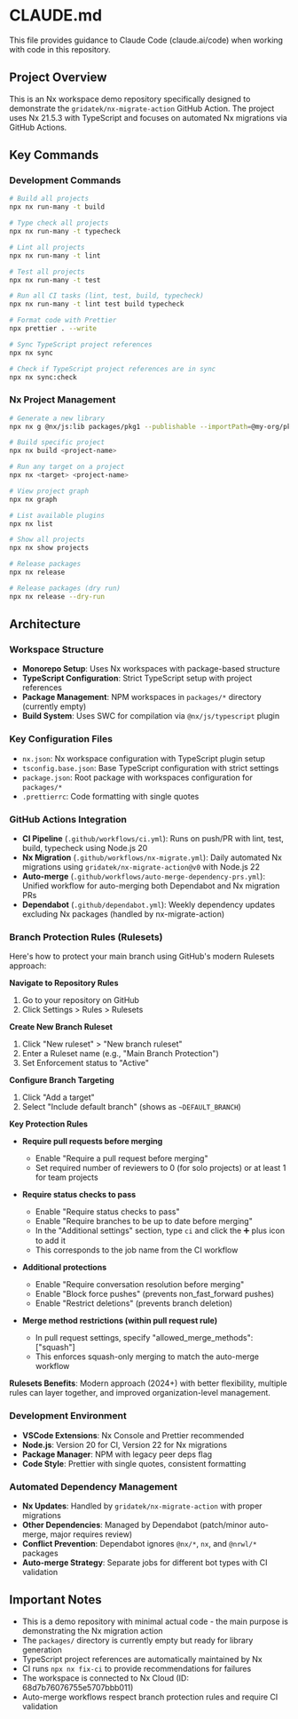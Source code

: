 # CLAUDE.md

This file provides guidance to Claude Code (claude.ai/code) when working with code in this repository.

## Project Overview

This is an Nx workspace demo repository specifically designed to demonstrate the `gridatek/nx-migrate-action` GitHub Action. The project uses Nx 21.5.3 with TypeScript and focuses on automated Nx migrations via GitHub Actions.

## Key Commands

### Development Commands
```bash
# Build all projects
npx nx run-many -t build

# Type check all projects
npx nx run-many -t typecheck

# Lint all projects
npx nx run-many -t lint

# Test all projects
npx nx run-many -t test

# Run all CI tasks (lint, test, build, typecheck)
npx nx run-many -t lint test build typecheck

# Format code with Prettier
npx prettier . --write

# Sync TypeScript project references
npx nx sync

# Check if TypeScript project references are in sync
npx nx sync:check
```

### Nx Project Management
```bash
# Generate a new library
npx nx g @nx/js:lib packages/pkg1 --publishable --importPath=@my-org/pkg1

# Build specific project
npx nx build <project-name>

# Run any target on a project
npx nx <target> <project-name>

# View project graph
npx nx graph

# List available plugins
npx nx list

# Show all projects
npx nx show projects

# Release packages
npx nx release

# Release packages (dry run)
npx nx release --dry-run
```

## Architecture

### Workspace Structure
- **Monorepo Setup**: Uses Nx workspaces with package-based structure
- **TypeScript Configuration**: Strict TypeScript setup with project references
- **Package Management**: NPM workspaces in `packages/*` directory (currently empty)
- **Build System**: Uses SWC for compilation via `@nx/js/typescript` plugin

### Key Configuration Files
- `nx.json`: Nx workspace configuration with TypeScript plugin setup
- `tsconfig.base.json`: Base TypeScript configuration with strict settings
- `package.json`: Root package with workspaces configuration for `packages/*`
- `.prettierrc`: Code formatting with single quotes

### GitHub Actions Integration
- **CI Pipeline** (`.github/workflows/ci.yml`): Runs on push/PR with lint, test, build, typecheck using Node.js 20
- **Nx Migration** (`.github/workflows/nx-migrate.yml`): Daily automated Nx migrations using `gridatek/nx-migrate-action@v0` with Node.js 22
- **Auto-merge** (`.github/workflows/auto-merge-dependency-prs.yml`): Unified workflow for auto-merging both Dependabot and Nx migration PRs
- **Dependabot** (`.github/dependabot.yml`): Weekly dependency updates excluding Nx packages (handled by nx-migrate-action)

### Branch Protection Rules (Rulesets)
Here's how to protect your main branch using GitHub's modern Rulesets approach:

**Navigate to Repository Rules**
1. Go to your repository on GitHub
2. Click Settings > Rules > Rulesets

**Create New Branch Ruleset**
1. Click "New ruleset" > "New branch ruleset"
2. Enter a Ruleset name (e.g., "Main Branch Protection")
3. Set Enforcement status to "Active"

**Configure Branch Targeting**
1. Click "Add a target"
2. Select "Include default branch" (shows as `~DEFAULT_BRANCH`)

**Key Protection Rules**
- **Require pull requests before merging**
  - Enable "Require a pull request before merging"
  - Set required number of reviewers to 0 (for solo projects) or at least 1 for team projects

- **Require status checks to pass**
  - Enable "Require status checks to pass"
  - Enable "Require branches to be up to date before merging"
  - In the "Additional settings" section, type `ci` and click the ➕ plus icon to add it
  - This corresponds to the job name from the CI workflow

- **Additional protections**
  - Enable "Require conversation resolution before merging"
  - Enable "Block force pushes" (prevents non_fast_forward pushes)
  - Enable "Restrict deletions" (prevents branch deletion)

- **Merge method restrictions (within pull request rule)**
  - In pull request settings, specify "allowed_merge_methods": ["squash"]
  - This enforces squash-only merging to match the auto-merge workflow

**Rulesets Benefits**: Modern approach (2024+) with better flexibility, multiple rules can layer together, and improved organization-level management.

### Development Environment
- **VSCode Extensions**: Nx Console and Prettier recommended
- **Node.js**: Version 20 for CI, Version 22 for Nx migrations
- **Package Manager**: NPM with legacy peer deps flag
- **Code Style**: Prettier with single quotes, consistent formatting

### Automated Dependency Management
- **Nx Updates**: Handled by `gridatek/nx-migrate-action` with proper migrations
- **Other Dependencies**: Managed by Dependabot (patch/minor auto-merge, major requires review)
- **Conflict Prevention**: Dependabot ignores `@nx/*`, `nx`, and `@nrwl/*` packages
- **Auto-merge Strategy**: Separate jobs for different bot types with CI validation

## Important Notes

- This is a demo repository with minimal actual code - the main purpose is demonstrating the Nx migration action
- The `packages/` directory is currently empty but ready for library generation
- TypeScript project references are automatically maintained by Nx
- CI runs `npx nx fix-ci` to provide recommendations for failures
- The workspace is connected to Nx Cloud (ID: 68d7b76076755e5707bbb011)
- Auto-merge workflows respect branch protection rules and require CI validation
